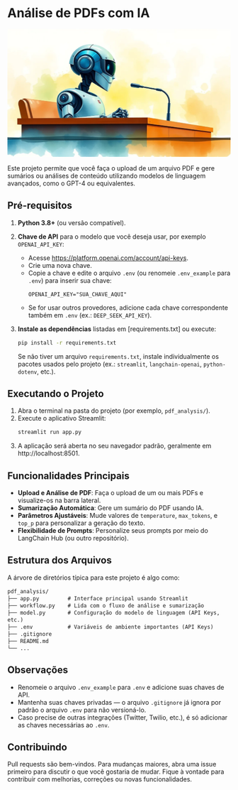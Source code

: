 # Análise de PDFs com IA
![Análise de PDFs com IA](piclumen-1731131856590.webp)

Este projeto permite que você faça o upload de um arquivo PDF e gere sumários ou análises de conteúdo utilizando modelos de linguagem avançados, como o GPT-4 ou equivalentes.

## Pré-requisitos

1. **Python 3.8+** (ou versão compatível).
2. **Chave de API** para o modelo que você deseja usar, por exemplo `OPENAI_API_KEY`:
   - Acesse https://platform.openai.com/account/api-keys.
   - Crie uma nova chave.
   - Copie a chave e edite o arquivo `.env` (ou renomeie `.env_example` para `.env`) para inserir sua chave:
     ```plaintext
     OPENAI_API_KEY="SUA_CHAVE_AQUI"
     ```
   - Se for usar outros provedores, adicione cada chave correspondente também em `.env` (ex.: `DEEP_SEEK_API_KEY`).

3. **Instale as dependências** listadas em [requirements.txt] ou execute:
   ```bash
   pip install -r requirements.txt
   ```
   Se não tiver um arquivo `requirements.txt`, instale individualmente os pacotes usados pelo projeto (ex.: `streamlit`, `langchain-openai`, `python-dotenv`, etc.).

## Executando o Projeto

1. Abra o terminal na pasta do projeto (por exemplo, `pdf_analysis/`).
2. Execute o aplicativo Streamlit:
   ```bash
   streamlit run app.py
   ```
3. A aplicação será aberta no seu navegador padrão, geralmente em http://localhost:8501.

## Funcionalidades Principais

- **Upload e Análise de PDF**: Faça o upload de um ou mais PDFs e visualize-os na barra lateral.  
- **Sumarização Automática**: Gere um sumário do PDF usando IA.  
- **Parâmetros Ajustáveis**: Mude valores de `temperature`, `max_tokens`, e `top_p` para personalizar a geração do texto.  
- **Flexibilidade de Prompts**: Personalize seus prompts por meio do LangChain Hub (ou outro repositório).  

## Estrutura dos Arquivos

A árvore de diretórios típica para este projeto é algo como:

```
pdf_analysis/
├── app.py         # Interface principal usando Streamlit
├── workflow.py    # Lida com o fluxo de análise e sumarização
├── model.py       # Configuração do modelo de linguagem (API Keys, etc.)
├── .env           # Variáveis de ambiente importantes (API Keys)
├── .gitignore
├── README.md
└── ...
```

## Observações

- Renomeie o arquivo `.env_example` para `.env` e adicione suas chaves de API.  
- Mantenha suas chaves privadas — o arquivo `.gitignore` já ignora por padrão o arquivo `.env` para não versioná-lo.  
- Caso precise de outras integrações (Twitter, Twilio, etc.), é só adicionar as chaves necessárias ao `.env`.  

## Contribuindo

Pull requests são bem-vindos. Para mudanças maiores, abra uma issue primeiro para discutir o que você gostaria de mudar. Fique à vontade para contribuir com melhorias, correções ou novas funcionalidades.

